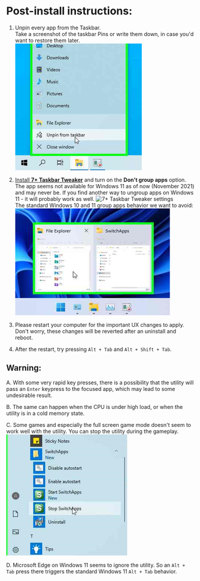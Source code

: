 # Post-install instructions:

1. Unpin every app from the Taskbar.  
Take a screenshot of the taskbar Pins or write them down, in case you'd want to restore them later.  
![Unpin from the taskbar](/_docs/_assets/01_Taskbar.png?raw=true "Unpin from the taskbar")

2. [Install **7+ Taskbar Tweaker**](https://rammichael.com/7-taskbar-tweaker) and turn on the **Don't group apps** option.  
The app seems not available for Windows 11 as of now (November 2021) and may never be. If you find another way to ungroup apps on Windows 11 - it will probably work as well.
![7+ Taskbar Tweaker settings](/../assets/readme/7tt.png?raw=true "7+ Taskbar Tweaker settings")  
The standard Windows 10 and 11 group apps behavior we want to avoid:  
![No ungroup on Windows 11](/_docs/_assets/03_NoUngroup.png?raw=true "No ungroup on Windows 11")

3. Please restart your computer for the important UX changes to apply.  
Don't worry, these changes will be reverted after an uninstall and reboot.

4. After the restart, try pressing `Alt + Tab` and `Alt + Shift + Tab`.

## Warning:

A. With some very rapid key presses, there is a possibility that the utility will pass an `Enter` keypress to the focused app, which may lead to some undesirable result.

B. The same can happen when the CPU is under high load, or when the utility is in a cold memory state.

C. Some games and especially the full screen game mode doesn't seem to work well with the utility. You can stop the utility during the gameplay.  
![Stop from the Start Menu](/_docs/_assets/02_StartMenu.png?raw=true "Stop from the Start Menu")

D. Microsoft Edge on Windows 11 seems to ignore the utility. So an `Alt + Tab` press there triggers the standard Windows 11 `Alt + Tab` behavior.

